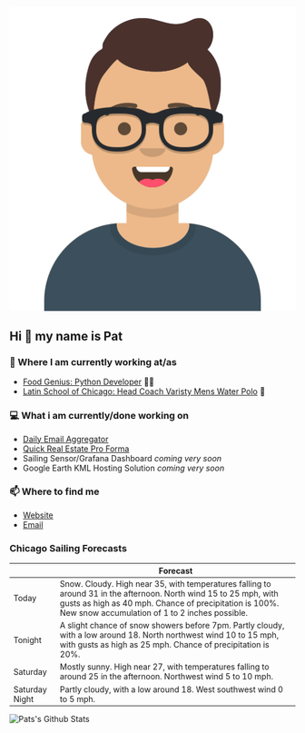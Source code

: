 [![Social banner for p-j-falconer](https://raw.githubusercontent.com/P-J-FALCONER/P-J-FALCONER/master/assets/avataaars.svg)](https://patfalconer.com/)
## Hi :wave: my name is Pat

### 💼 Where I am currently working at/as
- [Food Genius: Python Developer](https://getfoodgenius.com/) 🍔🐍
- [Latin School of Chicago: Head Coach Varisty Mens Water Polo](https://www.latinschool.org/) 🤽


### 💻 What i am currently/done working on
 - [Daily Email Aggregator](https://github.com/P-J-FALCONER/dott_daily_mail)
 - [Quick Real Estate Pro Forma](https://github.com/P-J-FALCONER/henry)
 - Sailing Sensor/Grafana Dashboard *coming very soon*
 - Google Earth KML Hosting Solution *coming very soon*

### 📫 Where to find me
 - [Website](https://patfalconer.com/)
 - [Email](mailto:patrick.j.falconer@gmail.com)


### Chicago Sailing Forecasts
|   | Forecast  |
|---|---|
| Today | Snow. Cloudy. High near 35, with temperatures falling to around 31 in the afternoon. North wind 15 to 25 mph, with gusts as high as 40 mph. Chance of precipitation is 100%. New snow accumulation of 1 to 2 inches possible. |
| Tonight | A slight chance of snow showers before 7pm. Partly cloudy, with a low around 18. North northwest wind 10 to 15 mph, with gusts as high as 25 mph. Chance of precipitation is 20%. |
| Saturday | Mostly sunny. High near 27, with temperatures falling to around 25 in the afternoon. Northwest wind 5 to 10 mph. |
| Saturday Night | Partly cloudy, with a low around 18. West southwest wind 0 to 5 mph. |

![Pats's Github Stats](https://github-readme-stats.vercel.app/api?username=p-j-falconer&show_icons=true&theme=radical)
